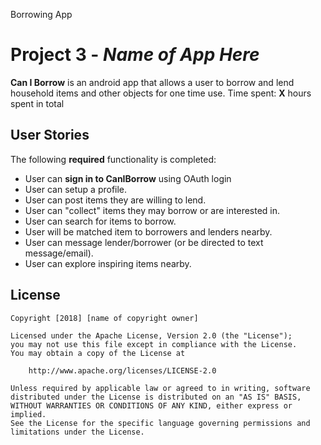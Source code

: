 
Borrowing App
# Project 3 - *Name of App Here*

**Can I Borrow** is an android app that allows a user to borrow and lend household items and other objects for one time use.
Time spent: **X** hours spent in total

## User Stories

The following **required** functionality is completed:

* User can **sign in to CanIBorrow** using OAuth login
* User can setup a profile.
* User can post items they are willing to lend.
* User can "collect" items they may borrow or are interested in.
* User can search for items to borrow.
* User will be matched item to borrowers and lenders nearby.
* User can message lender/borrower (or be directed to text message/email).
* User can explore inspiring items nearby.



## License

    Copyright [2018] [name of copyright owner]

    Licensed under the Apache License, Version 2.0 (the "License");
    you may not use this file except in compliance with the License.
    You may obtain a copy of the License at

        http://www.apache.org/licenses/LICENSE-2.0

    Unless required by applicable law or agreed to in writing, software
    distributed under the License is distributed on an "AS IS" BASIS,
    WITHOUT WARRANTIES OR CONDITIONS OF ANY KIND, either express or implied.
    See the License for the specific language governing permissions and
    limitations under the License.
